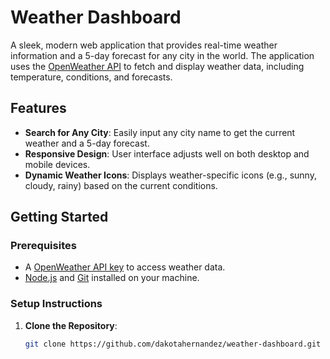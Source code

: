 # Weather Dashboard

A sleek, modern web application that provides real-time weather information and a 5-day forecast for any city in the world. The application uses the [OpenWeather API](https://openweathermap.org/) to fetch and display weather data, including temperature, conditions, and forecasts.

## Features
- **Search for Any City**: Easily input any city name to get the current weather and a 5-day forecast.
- **Responsive Design**: User interface adjusts well on both desktop and mobile devices.
- **Dynamic Weather Icons**: Displays weather-specific icons (e.g., sunny, cloudy, rainy) based on the current conditions.

## Getting Started

### Prerequisites
- A [OpenWeather API key](https://openweathermap.org/appid) to access weather data.
- [Node.js](https://nodejs.org/) and [Git](https://git-scm.com/) installed on your machine.

### Setup Instructions
1. **Clone the Repository**:
   ```bash
   git clone https://github.com/dakotahernandez/weather-dashboard.git
